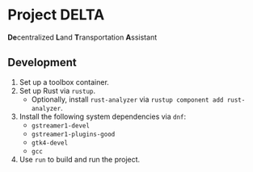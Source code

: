 # Project DELTA

**De**centralized **L**and **T**ransportation **A**ssistant

## Development

1. Set up a toolbox container.
2. Set up Rust via `rustup`.
   - Optionally, install `rust-analyzer` via `rustup component add rust-analyzer`.
3. Install the following system dependencies via `dnf`:
   - `gstreamer1-devel`
   - `gstreamer1-plugins-good`
   - `gtk4-devel`
   - `gcc`
4. Use `run` to build and run the project.
